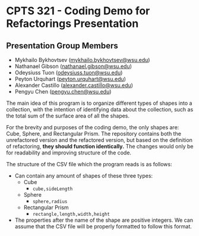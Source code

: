 # CPTS 321 - Coding Demo for Refactorings Presentation

## Presentation Group Members
* Mykhailo Bykhovtsev (mykhailo.bykhovtsev@wsu.edu)
* Nathanael Gibson (nathanael.gibson@wsu.edu)
* Odeysiuss Tuon (odeysiuss.tuon@wsu.edu)
* Peyton Urquhart (peyton.urquhart@wsu.edu)
* Alexander Castillo (alexander.castillo@wsu.edu)
* Pengyu Chen (pengyu.chen@wsu.edu)

The main idea of this program is to organize different types of shapes into a collection, with the intention of identifying data about the collection, such as the total sum of the surface area of all the shapes.

For the brevity and purposes of the coding demo, the only shapes are: Cube, Sphere, and Rectangular Prism. The repository contains both the unrefactored version and the refactored version, but based on the definition of refactoring, **they should function identically.** The changes would only be for readability and improving structure of the code.

The structure of the CSV file which the program reads is as follows:
* Can contain any amount of shapes of these three types:
    * Cube
        * `cube,sideLength`
    * Sphere
        * `sphere,radius`
    * Rectangular Prism
        * `rectangle,length,width,height`
* The properties after the name of the shape are positive integers. We can assume that the CSV file will be properly formatted to follow this format.